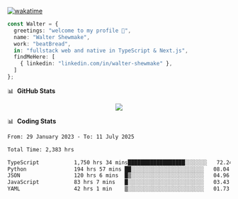 [![wakatime](https://wakatime.com/badge/user/633611a5-2410-4a66-96ad-ce6a6df384d0.svg)](https://wakatime.com/@633611a5-2410-4a66-96ad-ce6a6df384d0)

```ts
const Walter = {
  greetings: "welcome to my profile 👋",
  name: "Walter Shewmake",
  work: "beatBread",
  in: "fullstack web and native in TypeScript & Next.js",
  findMeHere: [
    { linkedin: "linkedin.com/in/walter-shewmake" },
  ]
};
```

📊 &nbsp;**GitHub Stats**

<p align="center">
<img src="https://streak-stats.demolab.com?user=waltershewmake&theme=monokai&short_numbers=true)](https://git.io/streak-stats" />
</p>

📊 &nbsp;**Coding Stats**

<!--![Wwakatime stats](https://github-readme-stats.vercel.app/api/wakatime?username=waltershewmake&hide_title=true&hide_border=true&langs_count=5&bg_color=00000000&text_color=777)-->


<!--START_SECTION:waka-->

```txt
From: 29 January 2023 - To: 11 July 2025

Total Time: 2,383 hrs

TypeScript           1,750 hrs 34 mins██████████████████░░░░░░░   72.24 %
Python               194 hrs 57 mins ██░░░░░░░░░░░░░░░░░░░░░░░   08.04 %
JSON                 120 hrs 6 mins  █▒░░░░░░░░░░░░░░░░░░░░░░░   04.96 %
JavaScript           83 hrs 7 mins   █░░░░░░░░░░░░░░░░░░░░░░░░   03.43 %
YAML                 42 hrs 1 min    ▒░░░░░░░░░░░░░░░░░░░░░░░░   01.73 %
```

<!--END_SECTION:waka-->
